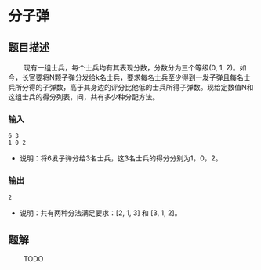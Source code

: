# 分子弹

## 题目描述

&#160; &#160; &#160; &#160; 现有一组士兵，每个士兵均有其表现分数，分数分为三个等级(0, 1, 2)。如今，长官要将N颗子弹分发给k名士兵，要求每名士兵至少得到一发子弹且每名士兵所分得的子弹数，高于其身边的评分比他低的士兵所得子弹数。现给定数值N和这组士兵的得分列表，问，共有多少种分配方法。

### 输入

```
6 3
1 0 2
```

- 说明：将6发子弹分给3名士兵，这3名士兵的得分分别为1，0，2。

### 输出

```
2
```

- 说明：共有两种分法满足要求：[2, 1, 3] 和 [3, 1, 2]。

## 题解

&#160; &#160; &#160; &#160; TODO

